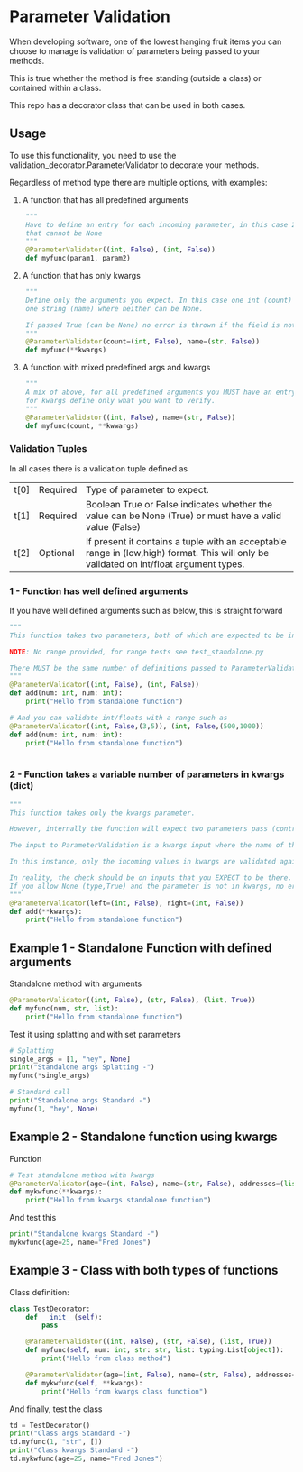 # Parameter Validation
When developing software, one of the lowest hanging fruit items you can choose to manage is validation of parameters being passed to your methods.

This is true whether the method is free standing (outside a class) or contained within a class.

This repo has a decorator class that can be used in both cases.

## Usage
To use this functionality, you need to use the validation_decorator.ParameterValidator to decorate your methods.

Regardless of method type there are multiple options, with examples:

1. A function that has all predefined arguments
```python
    """
    Have to define an entry for each incoming parameter, in this case 2 ints
    that cannot be None
    """
    @ParameterValidator((int, False), (int, False))
    def myfunc(param1, param2)
```
2. A function that has only kwargs
```python
    """
    Define only the arguments you expect. In this case one int (count) and 
    one string (name) where neither can be None. 

    If passed True (can be None) no error is thrown if the field is not in kwargs.
    """
    @ParameterValidator(count=(int, False), name=(str, False))
    def myfunc(**kwargs)
```
3. A function with mixed predefined args and kwargs
```python
    """
    A mix of above, for all predefined arguments you MUST have an entry, but 
    for kwargs define only what you want to verify.
    """
    @ParameterValidator((int, False), name=(str, False))
    def myfunc(count, **kwwargs)
```

### Validation Tuples
In all cases there is a validation tuple defined as 

||||
|--|--|--|
|t[0]|Required|Type of parameter to expect.|
|t[1]|Required|Boolean True or False indicates whether the value can be None (True) or must have a valid value (False)|
|t[2]|Optional|If present it contains a tuple with an acceptable range in (low,high) format. This will only be validated on int/float argument types.|


### 1 - Function has well defined arguments
If you have well defined arguments such as below, this is straight forward

```python
"""
This function takes two parameters, both of which are expected to be integers.

NOTE: No range provided, for range tests see test_standalone.py

There MUST be the same number of definitions passed to ParameterValidator as the number of parameters passed to the method itself.
"""
@ParameterValidator((int, False), (int, False))
def add(num: int, num: int):
    print("Hello from standalone function")

# And you can validate int/floats with a range such as 
@ParameterValidator((int, False,(3,5)), (int, False,(500,1000))
def add(num: int, num: int):
    print("Hello from standalone function")
    
```

### 2 - Function takes a variable number of parameters in kwargs (dict)
```python
"""
This function takes only the kwargs parameter.

However, internally the function will expect two parameters pass (contrived, yes) for left and right.

The input to ParameterValidation is a kwargs input where the name of the parameter is the name expected to be found in kwargs, the value is a tuple identical to that used above.

In this instance, only the incoming values in kwargs are validated against the input to the ParameterValidator class. There can be more parameters, but those will not be tested.

In reality, the check should be on inputs that you EXPECT to be there.
If you allow None (type,True) and the parameter is not in kwargs, no error will be raised.
"""
@ParameterValidator(left=(int, False), right=(int, False))
def add(**kwargs):
    print("Hello from standalone function")
```

## Example 1 - Standalone Function with defined arguments

Standalone method with arguments
```python
@ParameterValidator((int, False), (str, False), (list, True))
def myfunc(num, str, list):
    print("Hello from standalone function")
```
Test it using splatting and with set parameters
```python
# Splatting
single_args = [1, "hey", None]
print("Standalone args Splatting -")
myfunc(*single_args)

# Standard call
print("Standalone args Standard -")
myfunc(1, "hey", None)
```

## Example 2 - Standalone function using kwargs
Function
```python
# Test standalone method with kwargs
@ParameterValidator(age=(int, False), name=(str, False), addresses=(list, True))
def mykwfunc(**kwargs):
    print("Hello from kwargs standalone function")
```
And test this
```python
print("Standalone kwargs Standard -")
mykwfunc(age=25, name="Fred Jones")
```

## Example 3 - Class with both types of functions
Class definition:
```python
class TestDecorator:
    def __init__(self):
        pass

    @ParameterValidator((int, False), (str, False), (list, True))
    def myfunc(self, num: int, str: str, list: typing.List[object]):
        print("Hello from class method")

    @ParameterValidator(age=(int, False), name=(str, False), addresses=(list, True))
    def mykwfunc(self, **kwargs):
        print("Hello from kwargs class function")
```
And finally, test the class
```python
td = TestDecorator()
print("Class args Standard -")
td.myfunc(1, "str", [])
print("Class kwargs Standard -")
td.mykwfunc(age=25, name="Fred Jones")
```